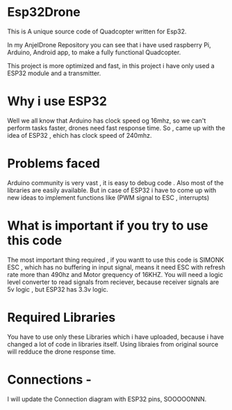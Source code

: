 # Esp32Drone
This is A unique source code of Quadcopter written for Esp32.

In my AnjelDrone Repository you can see that i have used raspberry Pi, Arduino, Android app, to make a fully functional Quadcopter.

This project is more optimized and fast, in this project i have only used a ESP32 module and a transmitter.

# Why i use ESP32

Well we all know that Arduino has clock speed og 16mhz, so we can't perform tasks faster, drones need fast response time.
So , came up with the idea of ESP32 , ehich has clock speed of 240mhz.

# Problems faced
Arduino community is very vast , it is easy to debug code . Also most of the libraries are easily available.
But in case of ESP32 i have to come up with new ideas to implement functions like (PWM signal to ESC , interrupts) 

# What is important if you try to use this code
The most important thing required , if you wantt to use this code is SIMONK ESC , which has no buffering in input 
signal, means it need ESC with refresh rate more than 490hz and Motor grequency of 16KHZ.
You will need a logic level converter to read signals from reciever, because receiver signals are 5v logic , but ESP32
has 3.3v logic.

# Required Libraries
You have to use only these Libraries which i have uploaded, because i have changed a lot of code in libraries itself.
Using libraies from original source will redduce the drone response time.

# Connections - 
I will update the Connection diagram with ESP32 pins, SOOOOONNN.
